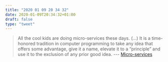 ```yaml
---
title: "2020 01 09 20 34 32"
date: 2020-01-09T20:34:32+01:00
draft: false
type: "tweet"
---
```

> All the cool kids are doing micro-services these days. (...) It is a time-honored tradition in computer programming to take any idea that offers some advantage, give it a name, elevate it to a “principle” and use it to the exclusion of any prior good idea. --- [Micro-services](http://funcall.blogspot.com/2020/01/micro-services.html)
